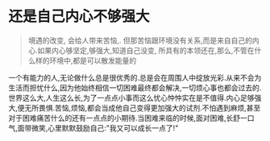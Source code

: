 # 还是自己内心不够强大

>境遇的改变, 会给人带来苦恼,. 但那苦恼跟环境没有关系,而是来自自己的内心.如果内心够坚定,够强大,知道自己没变, 所具有的本领还在,那么,不管在什么样的环境中,都是可以散发能量的

一个有能力的人,无论做什么总是很优秀的.总是会在周围人中绽放光彩.从来不会为生活而担忧什么,因为他始终相信一切困难最终都会解决,一切烦心事也都会过去的.世界这么大,人生这么长,为了一点点小事而这么忧心忡忡实在是不值得.内心足够强大,便无所畏惧.苦恼,烦恼,都会当成他自己变得更加强大的试剂.不怕遇到麻烦,甚至对于困难痛苦什么的还有一点点的小期待.当困难来临的时候,面对困难,长舒一口气,面带微笑,心里默默鼓励自己:"我又可以成长一点了!"
